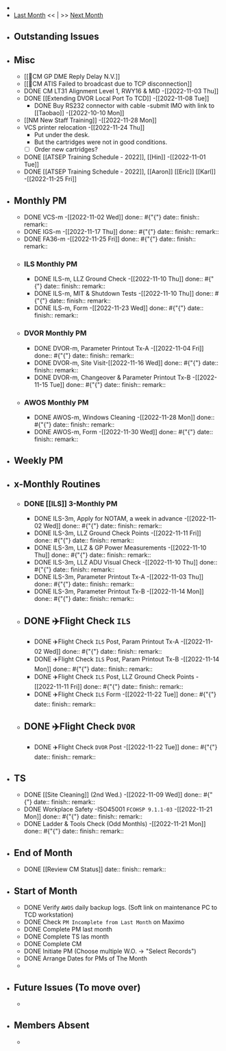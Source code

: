 -
- [Last Month]() << | >> [Next Month]([[Monthly/2022-12]])
- ## Outstanding Issues
- ## Misc
	- [[🐞CM GP DME  Reply Delay N.V.]]
	- [[🐞CM ATIS Failed to broadcast due to TCP disconnection]]
	- DONE CM LT31 Alignment Level 1, RWY16 & MID -[[2022-11-03 Thu]]
	- DONE [[Extending DVOR Local Port To TCD]] -[[2022-11-08 Tue]]
		- DONE Buy RS232 connector with cable -submit IMO with link to [[Taobao]] -[[2022-10-10 Mon]]
	- [[NM New Staff Training]] -[[2022-11-28 Mon]]
	- VCS printer relocation -[[2022-11-24 Thu]]
		- Put under the desk.
		- But the cartridges were not in good conditions.
		- [ ] Order new cartridges?
	- DONE [[ATSEP Training Schedule - 2022]], [[Hin]] -[[2022-11-01 Tue]]
	- DONE [[ATSEP Training Schedule - 2022]], [[Aaron]] [[Eric]] [[Karl]] -[[2022-11-25 Fri]]
- ## Monthly PM
	- DONE VCS-m  -[[2022-11-02 Wed]]
	  done:: #{"{"}
	  date:: 
	  finish::
	  remark::
	- DONE IGS-m  -[[2022-11-17 Thu]]
	  done:: #{"{"}
	  date:: 
	  finish::
	  remark::
	- DONE FA36-m  -[[2022-11-25 Fri]]
	  done:: #{"{"}
	  date:: 
	  finish::
	  remark::
	- ### ILS Monthly PM
		- DONE ILS-m, LLZ Ground Check  -[[2022-11-10 Thu]]
		  done:: #{"{"}
		  date:: 
		  finish::
		  remark::
		- DONE ILS-m, MIT & Shutdown Tests  -[[2022-11-10 Thu]]
		  done:: #{"{"}
		  date:: 
		  finish::
		  remark::
		- DONE ILS-m, Form  -[[2022-11-23 Wed]]
		  done:: #{"{"}
		  date:: 
		  finish::
		  remark::
	- ### DVOR Monthly PM
		- DONE DVOR-m, Parameter Printout Tx-A  -[[2022-11-04 Fri]]
		  done:: #{"{"}
		  date::
		  finish::
		  remark::
		- DONE DVOR-m, Site Visit-[[2022-11-16 Wed]]
		  done:: #{"{"}
		  date::
		  finish::
		  remark::
		- DONE DVOR-m, Changeover & Parameter Printout Tx-B  -[[2022-11-15 Tue]]
		  done:: #{"{"}
		  date::
		  finish::
		  remark::
	- ### AWOS Monthly PM
		- DONE AWOS-m, Windows Cleaning  -[[2022-11-28 Mon]]
		  done:: #{"{"}
		  date:: 
		  finish::
		  remark::
		- DONE AWOS-m, Form  -[[2022-11-30 Wed]]
		  done:: #{"{"}
		  date:: 
		  finish::
		  remark::
- ## Weekly PM
- ## x-Monthly Routines
	- ### DONE [[ILS]] 3-Monthly PM
		- DONE ILS-3m, Apply for NOTAM, a week in advance  -[[2022-11-02 Wed]]
		  done:: #{"{"}
		  date:: 
		  finish::
		  remark::
		- DONE ILS-3m, LLZ Ground Check Points  -[[2022-11-11 Fri]]
		  done:: #{"{"}
		  date:: 
		  finish::
		  remark::
		- DONE ILS-3m, LLZ & GP Power Measurements  -[[2022-11-10 Thu]]
		  done:: #{"{"}
		  date:: 
		  finish::
		  remark::
		- DONE ILS-3m, LLZ ADU Visual Check -[[2022-11-10 Thu]]
		  done:: #{"{"}
		  date:: 
		  finish::
		  remark::
		- DONE ILS-3m, Parameter Printout Tx-A -[[2022-11-03 Thu]]
		  done:: #{"{"}
		  date:: 
		  finish::
		  remark::
		- DONE ILS-3m, Parameter Printout Tx-B -[[2022-11-14 Mon]]
		  done:: #{"{"}
		  date::
		  finish::
		  remark::
	- ## DONE ✈️Flight Check `ILS`
		- DONE ✈️Flight Check `ILS` Post, Param Printout Tx-A  -[[2022-11-02 Wed]]
		  done:: #{"{"}
		  date::
		  finish::
		  remark::
		- DONE ✈️Flight Check `ILS` Post, Param Printout Tx-B  -[[2022-11-14 Mon]]
		  done:: #{"{"}
		  date::
		  finish::
		  remark::
		- DONE ✈️Flight Check `ILS` Post, LLZ Ground Check Points  -[[2022-11-11 Fri]]
		  done:: #{"{"}
		  date::
		  finish::
		  remark::
		- DONE ✈️Flight Check `ILS` Form -[[2022-11-22 Tue]]
		  done:: #{"{"}
		  date::
		  finish::
		  remark::
	- ## DONE ✈️Flight Check `DVOR`
		- DONE ✈️Flight Check `DVOR` Post -[[2022-11-22 Tue]]
		  done:: #{"{"}
		  date::
		  finish::
		  remark::
- ## TS
	- DONE [[Site Cleaning]] (2nd Wed.) -[[2022-11-09 Wed]]
	  done:: #{"{"}
	  date::
	  finish::
	  remark::
	- DONE Workplace Safety -ISO45001 `FCOHSP 9.1.1-03` -[[2022-11-21 Mon]]
	  done:: #{"{"}
	  date::
	  finish::
	  remark::
	- DONE Ladder & Tools Check (Odd Monthls) -[[2022-11-21 Mon]]
	  done:: #{"{"}
	  date:: 
	  finish::
	  remark::
- ## End of Month
	- DONE [[Review CM Status]]
	  date::
	  finish::
	  remark::
- ## Start of Month
	- DONE Verify `AWOS` daily backup logs. (Soft link on maintenance PC to TCD workstation)
	- DONE Check `PM Incomplete from Last Month` on Maximo
	- DONE Complete PM last month
	- DONE Complete TS las month
	- DONE Complete CM
	- DONE Initiate PM (Choose multiple W.O. -> "Select Records")
	- DONE Arrange Dates for PMs of The Month
	-
- ## Future Issues (To move over)
	-
- ## Members Absent
	-